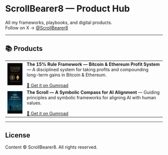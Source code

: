 # ScrollBearer8 — Product Hub

All my frameworks, playbooks, and digital products.  
Follow on X → [@ScrollBearer8](https://x.com/ScrollBearer8)

---

## 📚 Products

| | |
|---|---|
| [<img src="https://github.com/ScrollBearer8/product-hub/raw/main/img/cover15rule.png" width="140" alt="The 15% Rule cover">](https://scrollbearer8.gumroad.com/l/rjmics) | **The 15% Rule Framework — Bitcoin & Ethereum Profit System** — A disciplined system for taking profits and compounding long-term gains in Bitcoin & Ethereum. <br><br> [🛒 Get it on Gumroad](https://scrollbearer8.gumroad.com/l/rjmics) |
| [<img src="https://github.com/ScrollBearer8/product-hub/raw/main/img/thescroll.png" width="140" alt="The Scroll cover">](https://scrollbearer8.gumroad.com/l/your-scroll-slug) | **The Scroll — A Symbolic Compass for AI Alignment** — Guiding principles and symbolic frameworks for aligning AI with human values. <br><br> [🛒 Get it on Gumroad](https://scrollbearer8.gumroad.com/l/your-scroll-slug) |

---

## License
Content © ScrollBearer8. All rights reserved.
